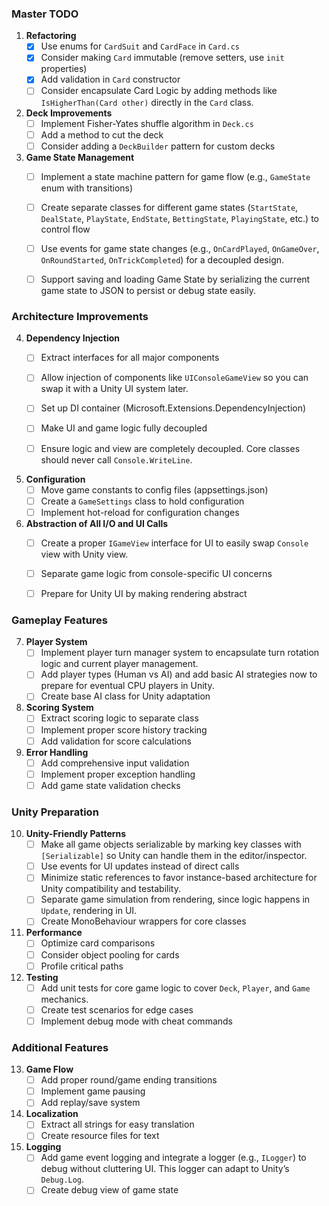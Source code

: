 ### **Master TODO**
1. **Refactoring**
   - [x] Use enums for `CardSuit` and `CardFace` in `Card.cs`
   - [x] Consider making `Card` immutable (remove setters, use `init` properties)
   - [x] Add validation in `Card` constructor
   - [ ] Consider encapsulate Card Logic by adding methods like `IsHigherThan(Card other)` directly in the `Card` class.
  
2. **Deck Improvements**
   - [ ] Implement Fisher-Yates shuffle algorithm in `Deck.cs`
   - [ ] Add a method to cut the deck
   - [ ] Consider adding a `DeckBuilder` pattern for custom decks

3. **Game State Management**
   - [ ] Implement a state machine pattern for game flow (e.g., `GameState` enum with transitions)
   - [ ] Create separate classes for different game states (`StartState`, `DealState`, `PlayState`, `EndState`, `BettingState`, `PlayingState`, etc.) to control flow
   - [ ] Use events for game state changes (e.g., `OnCardPlayed`, `OnGameOver`, `OnRoundStarted`, `OnTrickCompleted`) for a decoupled design.
   - [ ] Support saving and loading Game State by serializing the current game state to JSON to persist or debug state easily.


### Architecture Improvements
4. **Dependency Injection**
   - [ ] Extract interfaces for all major components
   - [ ] Allow injection of components like `UIConsoleGameView` so you can swap it with a Unity UI system later.
   - [ ] Set up DI container (Microsoft.Extensions.DependencyInjection)
   - [ ] Make UI and game logic fully decoupled
   - [ ] Ensure logic and view are completely decoupled. Core classes should never call `Console.WriteLine`.


5. **Configuration**
   - [ ] Move game constants to config files (appsettings.json)
   - [ ] Create a `GameSettings` class to hold configuration
   - [ ] Implement hot-reload for configuration changes

6. **Abstraction of All I/O and UI Calls**
   - [ ] Create a proper `IGameView` interface for UI to easily swap `Console` view with Unity view.
   - [ ] Separate game logic from console-specific UI concerns
   - [ ] Prepare for Unity UI by making rendering abstract


### Gameplay Features
7. **Player System**
   - [ ] Implement player turn manager system to encapsulate turn rotation logic and current player management.
   - [ ] Add player types (Human vs AI) and add basic AI strategies now to prepare for eventual CPU players in Unity.
   - [ ] Create base AI class for Unity adaptation

8. **Scoring System**
   - [ ] Extract scoring logic to separate class
   - [ ] Implement proper score history tracking
   - [ ] Add validation for score calculations

9. **Error Handling**
   - [ ] Add comprehensive input validation
   - [ ] Implement proper exception handling
   - [ ] Add game state validation checks

### Unity Preparation
10. **Unity-Friendly Patterns**
    - [ ] Make all game objects serializable by marking key classes with `[Serializable]` so Unity can handle them in the editor/inspector.
    - [ ] Use events for UI updates instead of direct calls
    - [ ] Minimize static references to favor instance-based architecture for Unity compatibility and testability.
    - [ ] Separate game simulation from rendering, since logic happens in `Update`, rendering in UI. 
    - [ ] Create MonoBehaviour wrappers for core classes

11. **Performance**
    - [ ] Optimize card comparisons
    - [ ] Consider object pooling for cards
    - [ ] Profile critical paths

12. **Testing**
    - [ ] Add unit tests for core game logic to cover `Deck`, `Player`, and `Game` mechanics.
    - [ ] Create test scenarios for edge cases
    - [ ] Implement debug mode with cheat commands

### Additional Features
13. **Game Flow**
    - [ ] Add proper round/game ending transitions
    - [ ] Implement game pausing
    - [ ] Add replay/save system

14. **Localization**
    - [ ] Extract all strings for easy translation
    - [ ] Create resource files for text

15. **Logging**
    - [ ] Add game event logging and integrate a logger (e.g., `ILogger`) to debug without cluttering UI. This logger can adapt to Unity’s `Debug.Log`. 
    - [ ] Create debug view of game state
